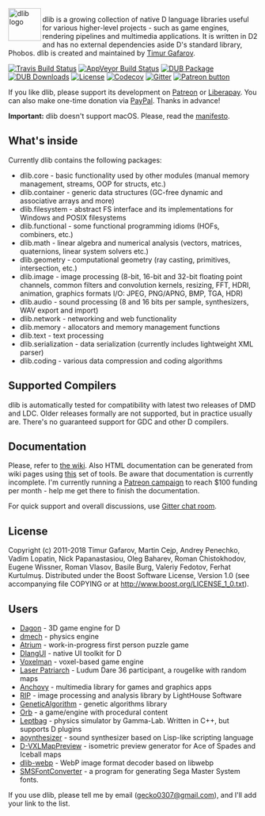 <img align="left" alt="dlib logo" src="https://github.com/gecko0307/dlib/raw/master/logo/dlib-logo.png" height="66" />

dlib is a growing collection of native D language libraries useful for various higher-level projects - such as game engines, rendering pipelines and multimedia applications. It is written in D2 and has no external dependencies aside D's standard library, Phobos. dlib is created and maintained by [Timur Gafarov](https://github.com/gecko0307).

[![Travis Build Status](https://travis-ci.org/gecko0307/dlib.svg?branch=master)](https://travis-ci.org/gecko0307/dlib)
[![AppVeyor Build Status](https://ci.appveyor.com/api/projects/status/90mrqd6hq7i2twap?svg=true)](https://ci.appveyor.com/project/gecko0307/dlib)
[![DUB Package](https://img.shields.io/dub/v/dlib.svg)](https://code.dlang.org/packages/dlib)
[![DUB Downloads](https://img.shields.io/dub/dm/dlib.svg)](https://code.dlang.org/packages/dlib)
[![License](http://img.shields.io/badge/license-boost-blue.svg)](http://www.boost.org/LICENSE_1_0.txt)
[![Codecov](https://codecov.io/gh/gecko0307/dlib/branch/master/graph/badge.svg)](https://codecov.io/gh/gecko0307/dlib)
[![Gitter](https://badges.gitter.im/Join%20Chat.svg)](https://gitter.im/gecko0307/dlib?utm_source=badge&utm_medium=badge&utm_campaign=pr-badge&utm_content=badge)
[![Patreon button](https://img.shields.io/badge/patreon-donate-yellow.svg)](http://patreon.com/gecko0307 "Become a Patron!")

If you like dlib, please support its development on [Patreon](https://www.patreon.com/gecko0307) or [Liberapay](https://liberapay.com/gecko0307). You can also make one-time donation via [PayPal](https://www.paypal.me/tgafarov). Thanks in advance!

**Important:** dlib doesn't support macOS. Please, read the [manifesto](https://github.com/gecko0307/dlib/wiki/Why-doesn't-dlib-support-macOS).

What's inside
-------------
Currently dlib contains the following packages:
* dlib.core - basic functionality used by other modules (manual memory management, streams, OOP for structs, etc.)
* dlib.container - generic data structures (GC-free dynamic and associative arrays and more)
* dlib.filesystem - abstract FS interface and its implementations for Windows and POSIX filesystems
* dlib.functional - some functional programming idioms (HOFs, combiners, etc.)
* dlib.math - linear algebra and numerical analysis (vectors, matrices, quaternions, linear system solvers etc.)
* dlib.geometry - computational geometry (ray casting, primitives, intersection, etc.)
* dlib.image - image processing (8-bit, 16-bit and 32-bit floating point channels, common filters and convolution kernels, resizing, FFT, HDRI, animation, graphics formats I/O: JPEG, PNG/APNG, BMP, TGA, HDR)
* dlib.audio - sound processing (8 and 16 bits per sample, synthesizers, WAV export and import)
* dlib.network - networking and web functionality
* dlib.memory - allocators and memory management functions
* dlib.text - text processing
* dlib.serialization - data serialization (currently includes lightweight XML parser)
* dlib.coding - various data compression and coding algorithms

Supported Compilers
-------------------
dlib is automatically tested for compatibility with latest two releases of DMD and LDC. Older releases formally are not supported, but in practice usually are. There's no guaranteed support for GDC and other D compilers.

Documentation
-------------
Please, refer to [the wiki](https://github.com/gecko0307/dlib/wiki). Also HTML documentation can be generated from wiki pages using [this](https://github.com/gecko0307/dlib/tree/master/gendoc) set of tools. Be aware that documentation is currently incomplete. I'm currently running a [Patreon campaign](https://www.patreon.com/gecko0307) to reach $100 funding per month - help me get there to finish the documentation.

For quick support and overall discussions, use [Gitter chat room](https://gitter.im/gecko0307/dlib).

License
-------
Copyright (c) 2011-2018 Timur Gafarov, Martin Cejp, Andrey Penechko, Vadim Lopatin, Nick Papanastasiou, Oleg Baharev, Roman Chistokhodov, Eugene Wissner, Roman Vlasov, Basile Burg, Valeriy Fedotov, Ferhat Kurtulmuş. Distributed under the Boost Software License, Version 1.0 (see accompanying file COPYING or at http://www.boost.org/LICENSE_1_0.txt).

Users
-----
* [Dagon](https://github.com/gecko0307/dagon) - 3D game engine for D
* [dmech](https://github.com/gecko0307/dmech) - physics engine
* [Atrium](https://github.com/gecko0307/atrium) - work-in-progress first person puzzle game
* [DlangUI](https://github.com/buggins/dlangui) - native UI toolkit for D
* [Voxelman](https://github.com/MrSmith33/voxelman) - voxel-based game engine
* [Laser Patriarch](http://ludumdare.com/compo/ludum-dare-36/?action=preview&uid=14310) - Ludum Dare 36 participant, a rougelike with random maps
* [Anchovy](https://github.com/MrSmith33/anchovy) - multimedia library for games and graphics apps
* [RIP](https://github.com/LightHouseSoftware/rip) - image processing and analysis library by LightHouse Software
* [GeneticAlgorithm](https://github.com/Hnatekmar/GeneticAlgorithm) - genetic algorithms library
* [Orb](https://github.com/claudemr/orb) - a game/engine with procedural content
* [Leptbag](https://github.com/thotgamma/LeptbagCpp) - physics simulator by Gamma-Lab. Written in C++, but supports D plugins
* [aoynthesizer](https://github.com/AODQ/aoynthesizer) - sound synthesizer based on Lisp-like scripting language
* [D-VXLMapPreview](https://github.com/rakiru/D-VXLMapPreview) - isometric preview generator for Ace of Spades and Iceball maps
* [dlib-webp](https://github.com/georgy7/dlib-webp) - WebP image format decoder based on libwebp
* [SMSFontConverter](https://github.com/Doom2fan/SMSFontConverter) - a program for generating Sega Master System fonts.

If you use dlib, please tell me by email (gecko0307@gmail.com), and I'll add your link to the list.
